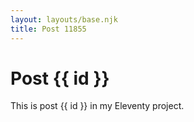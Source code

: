 ```yaml
---
layout: layouts/base.njk
title: Post 11855
---
```


# Post {{ id }}

This is post {{ id }} in my Eleventy project.
